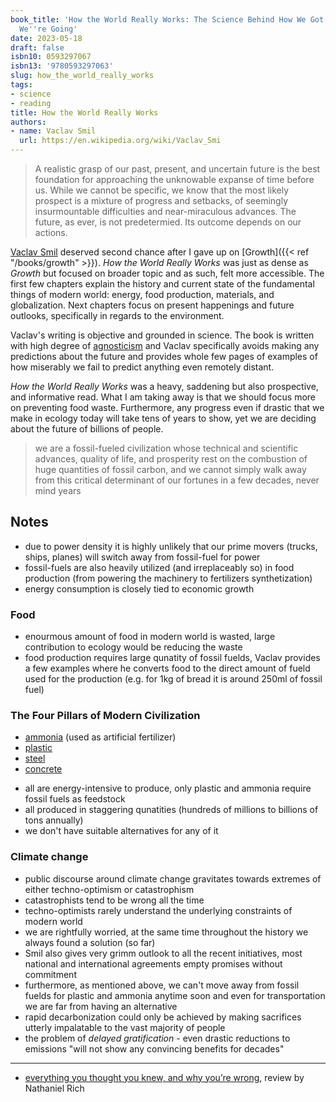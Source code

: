 ```yaml
---
book_title: 'How the World Really Works: The Science Behind How We Got Here and Where
  We''re Going'
date: 2023-05-18
draft: false
isbn10: 0593297067
isbn13: '9780593297063'
slug: how_the_world_really_works
tags:
- science
- reading
title: How the World Really Works
authors:
- name: Vaclav Smil
  url: https://en.wikipedia.org/wiki/Vaclav_Smi
---
```



> A realistic grasp of our past, present, and uncertain future is the best foundation for approaching the unknowable expanse of time before us. While we cannot be specific, we know that the most likely prospect is a mixture of progress and setbacks, of seemingly insurmountable difficulties and near-miraculous advances. The future, as ever, is not predetermied. Its outcome depends on our actions.

[Vaclav Smil](https://en.wikipedia.org/wiki/Vaclav_Smil) deserved second chance after I gave up on [Growth]({{< ref "/books/growth" >}}). _How the World Really Works_ was just as dense as _Growth_ but focused on broader topic and as such, felt more accessible. The first few chapters explain the history and current state of the fundamental things of modern world: energy, food production, materials, and globalization. Next chapters focus on present happenings and future outlooks, specifically in regards to the environment.

Vaclav's writing is objective and grounded in science. The book is written with high degree of [agnosticism](https://en.wikipedia.org/wiki/Agnosticism) and Vaclav specifically avoids making any predictions about the future and provides whole few pages of examples of how miserably we fail to predict anything even remotely distant.

_How the World Really Works_ was a heavy, saddening but also prospective, and informative read. What I am taking away is that we should focus more on preventing food waste. Furthermore, any progress even if drastic that we make in ecology today will take tens of years to show, yet we are deciding about the future of billions of people.

> we are a fossil-fueled civilization whose technical and scientific advances, quality of life, and prosperity rest on the combustion of huge quantities of fossil carbon, and we cannot simply walk away from this critical determinant of our fortunes in a few decades, never mind years

## Notes

- due to power density it is highly unlikely that our prime movers (trucks, ships, planes) will switch away from fossil-fuel for power
- fossil-fuels are also heavily utilized (and irreplaceably so) in food production (from powering the machinery to fertilizers synthetization)
- energy consumption is closely tied to economic growth

### Food

- enourmous amount of food in modern world is wasted, large contribution to ecology would be reducing the waste
- food production requires large qunatity of fossil fuelds, Vaclav provides a few examples where he converts food to the direct amount of fueld used for the production (e.g. for 1kg of bread it is around 250ml of fossil fuel)

### The Four Pillars of Modern Civilization

- [ammonia](https://en.wikipedia.org/wiki/Ammonia) (used as artificial fertilizer)
- [plastic](https://en.wikipedia.org/wiki/Plastic)
- [steel](https://en.wikipedia.org/wiki/Steel)
- [concrete](https://en.wikipedia.org/wiki/Concrete)

<!---->

- all are energy-intensive to produce, only plastic and ammonia require fossil fuels as feedstock
- all produced in staggering qunatities (hundreds of millions to billions of tons annually)
- we don't have suitable alternatives for any of it

### Climate change

- public discourse around climate change gravitates towards extremes of either techno-optimism or catastrophism
- catastrophists tend to be wrong all the time
- techno-optimists rarely understand the underlying constraints of modern world
- we are rightfully worried, at the same time throughout the history we always found a solution (so far)
- Smil also gives very grimm outlook to all the recent initiatives, most national and international agreements empty promises without commitment
- furthermore, as mentioned above, we can't move away from fossil fuelds for plastic and ammonia anytime soon and even for transportation we are far from having an alternative
- rapid decarbonization could only be achieved by making sacrifices utterly impalatable to the vast majority of people
- the problem of _delayed gratification_ - even drastic reductions to emissions "will not show any convincing benefits for decades"

---

- [everything you thought you knew, and why you’re wrong](https://www.nytimes.com/2022/05/11/books/review/how-the-world-really-works-vaclev-smil.html), review by Nathaniel Rich
